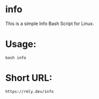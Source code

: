 # info

This is a simple Info Bash Script for Linux.

# Usage:
`bash info`

# Short URL:
`https://rmly.dev/info`
